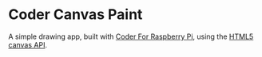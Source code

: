 Coder Canvas Paint
==================

A simple drawing app, built with [Coder For Raspberry Pi](http://googlecreativelab.github.io/coder/), using the [HTML5 canvas API](https://developer.mozilla.org/en-US/docs/HTML/Canvas).
